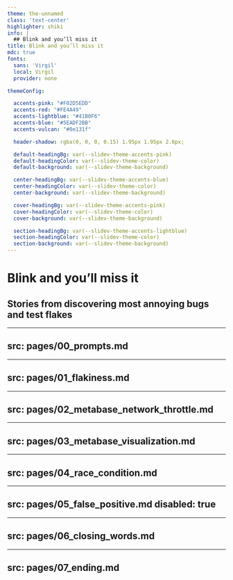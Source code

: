 ```yaml
---
theme: the-unnamed
class: 'text-center'
highlighter: shiki
info: |
  ## Blink and you’ll miss it
title: Blink and you’ll miss it
mdc: true
fonts:
  sans: 'Virgil'
  local: Virgil
  provider: none

themeConfig:

  accents-pink: "#F02D5EDD"
  accents-red: "#FE4A49"
  accents-lightblue: "#41B0F6"
  accents-blue: "#5EADF2BB"
  accents-vulcan: "#0e131f"

  header-shadow: rgba(0, 0, 0, 0.15) 1.95px 1.95px 2.6px;

  default-headingBg: var(--slidev-theme-accents-pink)
  default-headingColor: var(--slidev-theme-color)
  default-background: var(--slidev-theme-background)

  center-headingBg: var(--slidev-theme-accents-blue)
  center-headingColor: var(--slidev-theme-color)
  center-background: var(--slidev-theme-background)

  cover-headingBg: var(--slidev-theme-accents-pink)
  cover-headingColor: var(--slidev-theme-color)
  cover-background: var(--slidev-theme-background)

  section-headingBg: var(--slidev-theme-accents-lightblue)
  section-headingColor: var(--slidev-theme-color)
  section-background: var(--slidev-theme-background)
---
```


# Blink and you’ll miss it
## Stories from discovering most annoying bugs and test flakes

<!--
- I teach developers about testing and testers about web development
- I work at dev relations for company called replay where we build time travelling browser
- before we start, I want to do a short poll, but I’ll do it a littlebit differently
-->

---
src: pages/00_prompts.md
---

---
src: pages/01_flakiness.md
---

---
src: pages/02_metabase_network_throttle.md
---

---
src: pages/03_metabase_visualization.md
---

---
src: pages/04_race_condition.md
---

---
src: pages/05_false_positive.md
disabled: true
---

---
src: pages/06_closing_words.md
---

---
src: pages/07_ending.md
---
